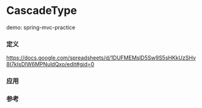 # CascadeType 

demo: spring-mvc-practice

### 定义

https://docs.google.com/spreadsheets/d/1DUFMEMslD5Sw9S5sHKkUzSHv8I7kIsDIW6MPNuldQxo/edit#gid=0

### 应用

### 参考
